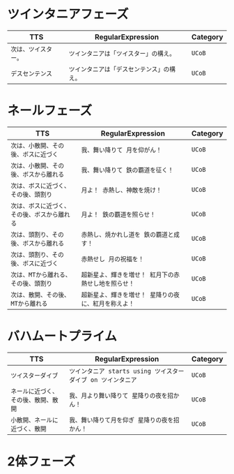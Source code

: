 # ツインタニアフェーズ

| TTS | RegularExpression | Category |
| --- | --- | --- |
| `次は、ツイスター。` | `ツインタニアは「ツイスター」の構え。` | `UCoB` |
| `デスセンテンス` | `ツインタニアは「デスセンテンス」の構え。` | `UCoB` |

# ネールフェーズ

| TTS | RegularExpression | Category |
| --- | --- | --- |
| `次は、小散開、その後、ボスに近づく` | `我、舞い降りて 月を仰がん！` | `UCoB` |
| `次は、小散開、その後、ボスから離れる` | `我、舞い降りて 鉄の覇道を征く！` | `UCoB` |
| `次は、ボスに近づく、その後、頭割り` | `月よ！ 赤熱し、神敵を焼け！` | `UCoB` |
| `次は、ボスに近づく、その後、ボスから離れる` | `月よ！ 鉄の覇道を照らせ！` | `UCoB` |
| `次は、頭割り、その後、ボスから離れる` | `赤熱し、焼かれし道を 鉄の覇道と成す！` | `UCoB` |
| `次は、頭割り、その後、ボスに近づく` | `赤熱せし 月の祝福を！` | `UCoB` |
| `次は、MTから離れる、その後、頭割り` | `超新星よ、輝きを増せ！ 紅月下の赤熱せし地を照らせ！` | `UCoB` |
| `次は、散開、その後、MTから離れる` | `超新星よ、輝きを増せ！ 星降りの夜に、紅月を称えよ！` | `UCoB` |

# バハムートプライム

| TTS | RegularExpression | Category |
| --- | --- | --- |
| `ツイスターダイブ` | `ツインタニア starts using ツイスターダイブ on ツインタニア` | `UCoB` |
| `ネールに近づく、その後、散開、散開` | `我、月より舞い降りて 星降りの夜を招かん！` | `UCoB` |
| `小散開、ネールに近づく、散開` | `我、舞い降りて月を仰ぎ 星降りの夜を招かん！` | `UCoB` |

# 2体フェーズ